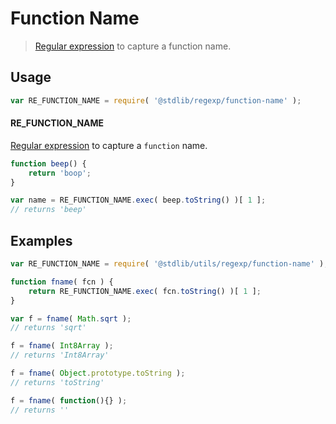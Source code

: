 # Function Name

> [Regular expression][regexp] to capture a function name.


<section class="usage">

## Usage

``` javascript
var RE_FUNCTION_NAME = require( '@stdlib/regexp/function-name' );
```

#### RE_FUNCTION_NAME

[Regular expression][regexp] to capture a `function` name.

``` javascript
function beep() {
    return 'boop';
}

var name = RE_FUNCTION_NAME.exec( beep.toString() )[ 1 ];
// returns 'beep'
```

</section>

<!-- /.usage -->


<section class="examples">

## Examples

``` javascript
var RE_FUNCTION_NAME = require( '@stdlib/utils/regexp/function-name' );

function fname( fcn ) {
    return RE_FUNCTION_NAME.exec( fcn.toString() )[ 1 ];
}

var f = fname( Math.sqrt );
// returns 'sqrt'

f = fname( Int8Array );
// returns 'Int8Array'

f = fname( Object.prototype.toString );
// returns 'toString'

f = fname( function(){} );
// returns ''
```

</section>

<!-- /.examples -->


<section class="links">

[regexp]: https://developer.mozilla.org/en-US/docs/Web/JavaScript/Guide/Regular_Expressions

</section>

<!-- /.links -->

